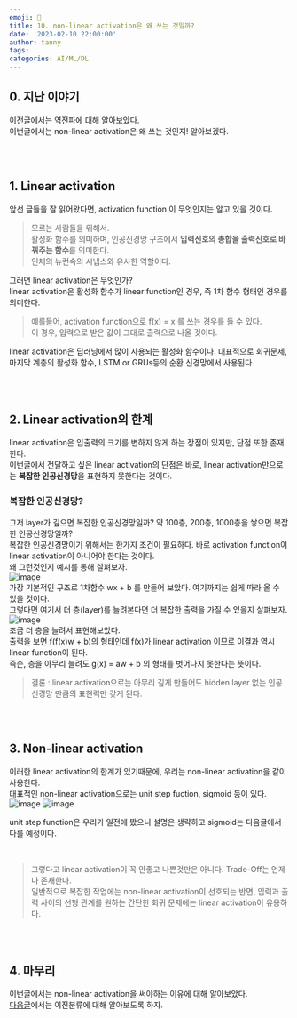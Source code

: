```yaml
---
emoji: 🔮
title: 10. non-linear activation은 왜 쓰는 것일까?
date: '2023-02-10 22:00:00'
author: tanny
tags: 
categories: AI/ML/DL
---
```


## 0. 지난 이야기
[이전글](https://tannybrown.github.io/ai/10/)에서는 역전파에 대해 알아보았다.<br>
이번글에서는 non-linear activation은 왜 쓰는 것인지! 알아보겠다.<br>


<br>
<br>

## 1. Linear activation
앞선 글들을 잘 읽어왔다면, activation function 이 무엇인지는 알고 있을 것이다.<br>
> 모르는 사람들을 위해서.<br>
> 활성화 함수를 의미하며, 인공신경망 구조에서 **입력신호의 총합을 출력신호로 바꿔주는 함수**를 의미한다.<br>
> 인체의 뉴런속의 시냅스와 유사한 역할이다.

그러면 linear activation은 무엇인가?<br>
linear activation은 활성화 함수가 linear function인 경우, 즉 1차 함수 형태인 경우를 의미한다.<br>
> 예를들어, activation function으로 f(x) = x 를 쓰는 경우를 들 수 있다.<br>
> 이 경우, 입력으로 받은 값이 그대로 출력으로 나올 것이다.

linear activation은 딥러닝에서 많이 사용되는 활성화 함수이다. 대표적으로 회귀문제, 마지막 계층의 활성화 함수, LSTM or GRUs등의 순환 신경망에서 사용된다.<br>

<br>
<br>

## 2. Linear activation의 한계
linear activation은 입출력의 크기를 변하지 않게 하는 장점이 있지만, 단점 또한 존재한다.<br>
이번글에서 전달하고 싶은 linear activation의 단점은 바로, linear activation만으로는 **복잡한 인공신경망**을 표현하지 못한다는 것이다.<br>
### 복잡한 인공신경망?
그저 layer가 깊으면 복잡한 인공신경망일까? 약 100층, 200층, 1000층을 쌓으면 복잡한 인공신경망일까?<br>
복잡한 인공신경망이기 위해서는 한가지 조건이 필요하다. 바로 activation function이 linear activation이 아니어야 한다는 것이다.<br>
왜 그런것인지 예시를 통해 살펴보자.<br>
![image](https://user-images.githubusercontent.com/121401159/218087901-2fd4007f-8b1e-4962-988b-a7015ed234a4.png)<br>
가장 기본적인 구조로 1차함수 wx + b 를 만들어 보았다. 여기까지는 쉽게 따라 올 수 있을 것이다.<br>
그렇다면 여기서 더 층(layer)를 늘려본다면 더 복잡한 출력을 가질 수 있을지 살펴보자.
![image](https://user-images.githubusercontent.com/121401159/218087373-3e4a1db2-37db-430b-a6c0-bd0fc5469a6d.png)<br>
조금 더 층을 늘려서 표현해보았다.<br>
출력을 보면 f(f(x)w + b)의 형태인데 f(x)가 linear activation 이므로 이결과 역시 linear function이 된다.<br>
즉슨, 층을 아무리 늘려도 g(x) = aw + b 의 형태를 벗어나지 못한다는 뜻이다.



> 결론 : linear activation으로는 아무리 깊게 만들어도 hidden layer 없는 인공신경망 만큼의 표현력만 갖게 된다.


<br>
<br>

## 3. Non-linear activation
이러한 linear activation의 한계가 있기때문에, 우리는 non-linear activation을 같이 사용한다.<br>
대표적인 non-linear activation으로는 unit step fuction, sigmoid 등이 있다.<br>
![image](https://user-images.githubusercontent.com/121401159/218089610-0e3216e4-efc6-40dc-8620-b331da1ee99b.png)
![image](https://user-images.githubusercontent.com/121401159/218089725-0858eb69-5ea0-405f-af66-e86907006c1b.png)<br>


unit step function은 우리가 일전에 봤으니 설명은 생략하고 sigmoid는 다음글에서 다룰 예정이다.

<br>

> 그렇다고 linear activation이 꼭 안좋고 나쁜것만은 아니다.
> Trade-Off는 언제나 존재한다.<br>
> 일반적으로 복잡한 작업에는 non-linear activation이 선호되는 반면, 입력과 출력 사이의 선형 관계를 원하는 간단한 회귀 문제에는 linear activation이 유용하다.


<br>
<br>

## 4. 마무리
이번글에서는 non-linear activation을 써야하는 이유에 대해 알아보았다.<br>
[다음글](https://tannybrown.github.io/ai/12/)에서는 이진분류에 대해 알아보도록 하자.
<br>
<br>
```toc
```
